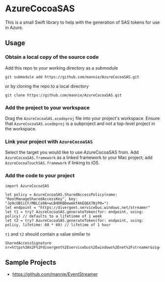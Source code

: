 # AzureCocoaSAS
This is a small Swift library to help with the generation of SAS tokens for use in Azure.

## Usage

### Obtain a local copy of the source code
Add this repo to your working directory as a submodule
```
git submodule add https://github.com/mannie/AzureCocoaSAS.git
```
or by cloning the repo to a local directory
```
git clone https://github.com/mannie/AzureCocoaSAS.git
```

### Add the project to your workspace
Drag the `AzureCocoaSAS.xcodeproj` file into your project's workspace. Ensure that `AzureCocoaSAS.xcodeproj` is a subproject and not a top-level project in the workspace.

### Link your project with `AzureCocoaSAS`
Select the target you would like to use AzureCocoaSAS from. Add `AzureCocoaSAS.framework` as a linked framework to your Mac project; add `AzureCocoaTouchSAS.framework` if linking to iOS.

### Add the code to your project

```
import AzureCocoaSAS

let policy = AzureCocoaSAS.SharedAccessPolicy(name: "RootManageSharedAccessKey", key: "Jp9cUB1iCF/MBLCa9A+wLB4DKBDewmkfAkEQ6X7NjP0=")
let endpoint = "https://divergent.servicebus.windows.net/streamer"
let t1 = try? AzureCocoaSAS.generateToken(for: endpoint, using: policy) // defaults to a lifetinme of 1 week
let t2 = try? AzureCocoaSAS.generateToken(for: endpoint, using: policy, lifetime: 60 * 60) // lifetime of 1 hour
```

`t1` and `t2` should contain a value similar to
```
SharedAccessSignature sr=https%3A%2F%2Fdivergent%2Eservicebus%2Ewindows%2Enet%2Fstreamer&sig=HSAV7m0vOLP032URaAlNTMTIdW2MGpJA1xu2Te%2Bi5k8%3D&se=1548446767&skn=RootManageSharedAccessKey
```

## Sample Projects
* https://github.com/mannie/EventStreamer
